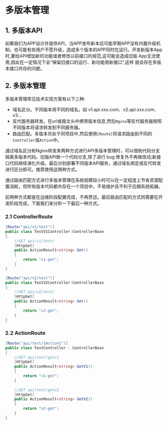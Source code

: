 # 多版本管理

## 1. 多版本API

如果我们为APP设计并提供API，当APP发布新本后可能早期APP没有内置升级机制，也可能有些用户不愿升级，造成多个版本的APP同时在运行。开发新版本App时,要给API增加新的功能或者修改以前接口的规范,这可能会造成旧版 App无法使用,因此在一定情况下会“保留旧接口的运行、新功能用新接口”,这样 就会存在多版本接口共存的问题。

## 2. 多版本管理

多版本管理常见技术实现方案有以下三种:

* 域名区分。不同版本用不同的域名。如 v1.api.xxx.com、v2.api.xxx.com、v3...
* 反代服务器转发。在url或报文头中携带版本信息,然后`Nginx`等反代服务器按照不同版本将请求转发到不同服务器。
* 路由匹配。多版本共处于同项目中,然后使用`[Route]`将请求路由到不同的`Controller`或`Action`中。

通过域名区分和Nginx转发来两种方式进行API多版本管理时，可以借助代码分支隔离多版本代码。旧版API做一个代码分支,除了进行 bug 修复外不再做改动;新接口代码继续演化升级。最后分别部署不同版本API服务，通过域名绑定或反代转发进行区分即可。推荐使用这两种方式。

通过路由匹配方式进行多版本管理在系统规模较小时可以在一定程度上节省资源配置消耗，但所有版本代码都共存在一个项目中，不易维护且不利于后期系统拓展。

前两种方式都是在运维阶段配置完成，不再赘述。最后路由匹配的方式则需要在开发阶段完成，下面我们来分析一下最后一种方式。

### 2.1 ControllerRoute

```csharp
[Route("api/v1/test")]
public class TestV1Controller:ControllerBase
{
    //GET api/v1/test/
    [HttpGet]
    public ActionResult<string> Get()
    {
        return "v1-get";
    }
}

[Route("api/v2/test")]
public class TestV2Controller:ControllerBase
{
    //GET api/v2/test/
    [HttpGet]
    public ActionResult<string> Get()
    {
        return "v2-get";
    }
}
```

### 2.2 ActionRoute

```csharp
[Route("api/test/{Action}")]
public class TestController : ControllerBase
{
    //GET api/test/getv1
    [HttpGet]
    public ActionResult<string> GetV1()
    {
        return "v1-get";
    }
    
    //GET api/test/getv2
    [HttpGet]
    public ActionResult<string> GetV2()
    {
        return "v2-get";
    }
}
```
